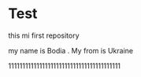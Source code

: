# Test
this mi first repository


my name is Bodia . My from is Ukraine


1111111111111111111111111111111111111111
